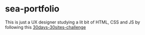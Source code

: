 # sea-portfolio

This is just a UX designer studying a lit bit of HTML, CSS and JS by following this [30days-30sites-challenge](https://sosodope.github.io/30days30sites/)
